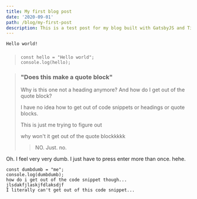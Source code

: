```yaml
---
title: My first blog post
date: '2020-09-01'
path: /blog/my-first-post
description: This is a test post for my blog built with GatsbyJS and TinaCMS
---
```

    Hello world!

### 

>     const hello = "Hello world";
>     console.log(hello);

> ### "Does this make a quote block"
>
> Why is this one not a heading anymore? And how do I get out of the quote block?
>
> I have no idea how to get out of code snippets or headings or quote blocks.
>
> This is just me trying to figure out
>
> why won't it get out of the quote blockkkkk
>
> > NO. Just. no. 

Oh. I feel very very dumb. I just have to press enter more than once. hehe.

    const dumbdumb = "me";
    console.log(dumbdumb);
    how do i get out of the code snippet though...
    jlsdakfjlaskjfdlaksdjf
    I literally can't get out of this code snippet...